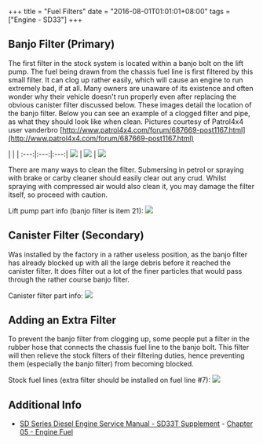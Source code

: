 +++
title = "Fuel Filters"
date = "2016-08-01T01:01:01+08:00"
tags = ["Engine - SD33"]
+++

## Banjo Filter (Primary)

The first filter in the stock system is located within a banjo bolt on the lift pump. The fuel being drawn from the chassis fuel line is first filtered by this small filter. It can clog up rather easily, which will cause an engine to run extremely bad, if at all. Many owners are unaware of its existence and often wonder why their vehicle doesn't run properly even after replacing the obvious canister filter discussed below. These images detail the location of the banjo filter.
Below you can see an example of a clogged filter and pipe, as what they should look like when clean. Pictures courtesy of Patrol4x4 user vanderbro [http://www.patrol4x4.com/forum/687669-post1167.html](http://www.patrol4x4.com/forum/687669-post1167.html)

   |   |   |
:---:|:---:|:---:|
[![][Image: dirty 1]][Image: dirty 1] | [![][Image: dirty 2]][Image: dirty 2] | [![][Image: dirty 3]][Image: dirty 3]

There are many ways to clean the filter. Submersing in petrol or spraying with brake or carby cleaner should easily clear out any crud. Whilst spraying with compressed air would also clean it, you may damage the filter itself, so proceed with caution.

Lift pump part info (banjo filter is item 21): [![][Image: ref 1]](http://nissan4u.com/parts/patrol_r/el_160/1984_1/type_1/fuel_and_engine_control/fuel_injection_pump/illustration_5/)

## Canister Filter (Secondary)

Was installed by the factory in a rather useless position, as the banjo filter has already blocked up with all the large debris before it reached the canister filter. It does filter out a lot of the finer particles that would pass through the rather course banjo filter.

Canister filter part info: [![][Image: ref 2]](http://nissan4u.com/parts/patrol_r/el_160/1984_1/type_1/fuel_and_engine_control/fuel_strainer_and_fuel_hose/)

## Adding an Extra Filter

To prevent the banjo filter from clogging up, some people put a filter in the rubber hose that connects the chassis fuel line to the banjo bolt. This filter will then relieve the stock filters of their filtering duties, hence preventing them (especially the banjo filter) from becoming blocked.

Stock fuel lines (extra filter should be installed on fuel line #7): [![][Image: ref 3]](http://nissan4u.com/parts/patrol_r/el_160/1984_1/type_1/fuel_and_engine_control/fuel_tank_and_fuel_piping/illustration_1/)

## Additional Info

*   [SD Series Diesel Engine Service Manual - SD33T Supplement](/service-manuals/sd-series-diesel-engine-service-manual-sd33t-supplement-supplement) - [Chapter 05 - Engine Fuel](/service-manuals/sd-series-diesel-engine-service-manual-sd33t-supplement-supplement/chapter-05-engine-fuel)


[Image: dirty 1]: /wiki/engine-sd33/fuel-filters/blocked-banjo-filter-1.jpg
[Image: dirty 2]: /wiki/engine-sd33/fuel-filters/blocked-filter-pipe.jpg
[Image: dirty 3]: /wiki/engine-sd33/fuel-filters/clean-banjo-filter.jpg
[Image: ref 1]: /wiki/engine-sd33/fuel-filters/blocked-banjo-filter-1.jpg
[Image: ref 2]: /wiki/engine-sd33/fuel-filters/blocked-filter-pipe.jpg
[Image: ref 3]: /wiki/engine-sd33/fuel-filters/clean-banjo-filter.jpg